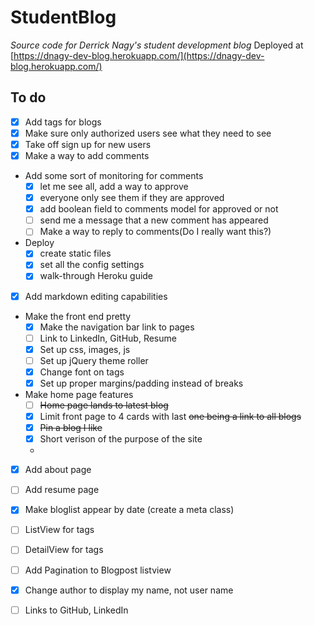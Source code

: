 # StudentBlog
*Source code for Derrick Nagy's student development blog*
Deployed at [https://dnagy-dev-blog.herokuapp.com/](https://dnagy-dev-blog.herokuapp.com/)


## To do

- [x] Add tags for blogs
- [x] Make sure only authorized users see what they need to see
- [x] Take off sign up for new users
- [x] Make a way to add comments
- Add some sort of monitoring for comments
  - [x] let me see all, add a way to approve
  - [x] everyone only see them if they are approved
  - [x] add boolean field to comments model for approved or not
  - [ ] send me a message that a new comment has appeared
  - [ ] Make a way to reply to comments(Do I really want this?)
- Deploy
  - [x] create static files
  - [x] set all the config settings
  - [x] walk-through Heroku guide
- [x] Add markdown editing capabilities


- Make the front end pretty
  - [x] Make the navigation bar link to pages
  - [ ] Link to LinkedIn, GitHub, Resume
  - [x] Set up css, images, js
  - [ ] Set up jQuery theme roller
  - [x] Change font on tags
  - [x] Set up proper margins/padding instead of breaks
- Make home page features
  - [ ] ~~Home page lands to latest blog~~
  - [x] Limit front page to 4 cards with last ~~one being a link to all blogs~~
  - [x] ~~Pin a blog I like~~
  - [x] Short verison of the purpose of the site
  - 

- [x] Add about page
- [ ] Add resume page
- [x] Make bloglist appear by date (create a meta class)
- [ ] ListView for tags
- [ ] DetailView for tags
- [ ] Add Pagination to Blogpost listview
- [x] Change author to display my name, not user name
- [ ] Links to GitHub, LinkedIn




